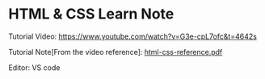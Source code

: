 # HTML & CSS Learn Note
Tutorial Video: https://www.youtube.com/watch?v=G3e-cpL7ofc&t=4642s

Tutorial Note[From the video reference]: [html-css-reference.pdf](https://github.com/gnehcuyz/HTML/files/9750393/html-css-reference.pdf)

Editor: VS code
